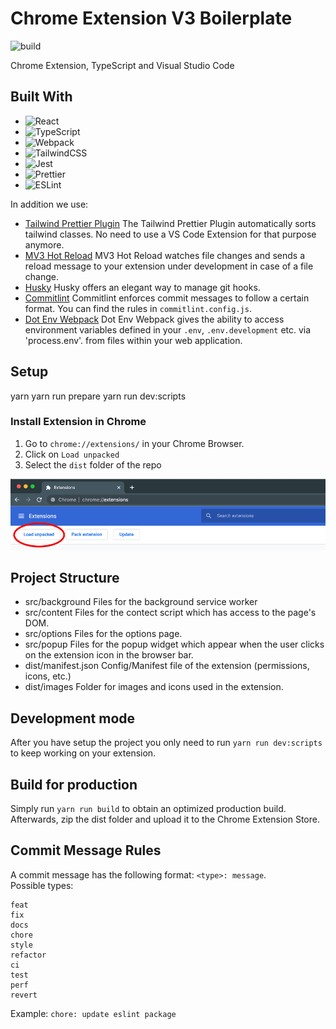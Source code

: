 # Chrome Extension V3 Boilerplate

![build](https://github.com/chibat/chrome-extension-typescript-starter/workflows/build/badge.svg)

Chrome Extension, TypeScript and Visual Studio Code

## Built With

- ![React](https://img.shields.io/badge/-React-050B1E?&logo=React)
- ![TypeScript](https://img.shields.io/badge/-TypeScript-050B1E?&logo=TypeScript)
- ![Webpack](https://img.shields.io/badge/-Webpack.js-050B1E?&logo=webpack)
- ![TailwindCSS](https://img.shields.io/badge/-Tailwind_CSS-050B1E?&logo=tailwind-css)
- ![Jest](https://img.shields.io/badge/-Jest-050B1E?&logo=jest)
- ![Prettier](https://img.shields.io/badge/-Prettier-050B1E?&logo=prettier)
- ![ESLint](https://img.shields.io/badge/-ESLint-050B1E?&logo=eslint)

In addition we use:

- [Tailwind Prettier Plugin](https://github.com/tailwindlabs/prettier-plugin-tailwindcss)
  The Tailwind Prettier Plugin automatically sorts tailwind classes. No need to use a VS Code Extension for that purpose anymore.
- [MV3 Hot Reload](https://github.com/pacexy/mv3-hot-reload)
  MV3 Hot Reload watches file changes and sends a reload message to your extension under development in case of a file change.
- [Husky](https://github.com/typicode/husky)
  Husky offers an elegant way to manage git hooks.
- [Commitlint](https://github.com/conventional-changelog/commitlint)
  Commitlint enforces commit messages to follow a certain format. You can find the rules in `commitlint.config.js`.
- [Dot Env Webpack](https://github.com/kerimdzhanov/dotenv-flow-webpack)
  Dot Env Webpack gives the ability to access environment variables defined in your `.env`, `.env.development` etc. via 'process.env'. from files within your web application.

## Setup

yarn
yarn run prepare
yarn run dev:scripts

### Install Extension in Chrome

1. Go to `chrome://extensions/` in your Chrome Browser.
2. Click on `Load unpacked`
3. Select the `dist` folder of the repo

![Chrome Install Extension](readme_images/install_extension.png)

## Project Structure

- src/background
  Files for the background service worker
- src/content
  Files for the contect script which has access to the page's DOM.
- src/options
  Files for the options page.
- src/popup
  Files for the popup widget which appear when the user clicks on the extension icon in the browser bar.
- dist/manifest.json
  Config/Manifest file of the extension (permissions, icons, etc.)
- dist/images
  Folder for images and icons used in the extension.

## Development mode

After you have setup the project you only need to run `yarn run dev:scripts` to keep working on your extension.

## Build for production

Simply run `yarn run build` to obtain an optimized production build. Afterwards, zip the dist folder and upload it to the Chrome Extension Store.

## Commit Message Rules

A commit message has the following format: `<type>: message`.  
Possible types:

```
feat
fix
docs
chore
style
refactor
ci
test
perf
revert
```

Example: `chore: update eslint package`
